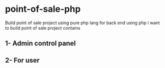 # point-of-sale-php
Build point of sale project using pure php lang for back end
using php i want to build point of sale project
contains 
## 1- Admin control panel 
## 2- For user
